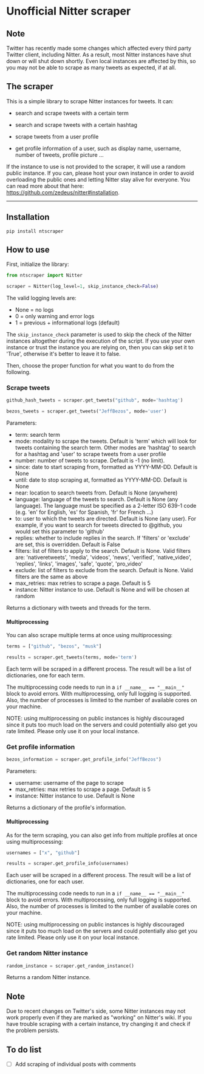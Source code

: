 # Unofficial Nitter scraper

## Note

Twitter has recently made some changes which affected every third party Twitter client, including Nitter. As a result, most Nitter instances have shut down or will shut down shortly. Even local instances are affected by this, so you may not be able to scrape as many tweets as expected, if at all.

## The scraper

This is a simple library to scrape Nitter instances for tweets. It can:

- search and scrape tweets with a certain term

- search and scrape tweets with a certain hashtag

- scrape tweets from a user profile

- get profile information of a user, such as display name, username, number of tweets, profile picture ...

If the instance to use is not provided to the scraper, it will use a random public instance. If you can, please host your own instance in order to avoid overloading the public ones and letting Nitter stay alive for everyone. You can read more about that here: https://github.com/zedeus/nitter#installation.

---

## Installation

```
pip install ntscraper
```

## How to use

First, initialize the library:

```python
from ntscraper import Nitter

scraper = Nitter(log_level=1, skip_instance_check=False)
```
The valid logging levels are:
- None = no logs
- 0 = only warning and error logs
- 1 = previous + informational logs (default)

The `skip_instance_check` parameter is used to skip the check of the Nitter instances altogether during the execution of the script. If you use your own instance or trust the instance you are relying on, then you can skip set it to 'True', otherwise it's better to leave it to false.

Then, choose the proper function for what you want to do from the following.

### Scrape tweets

```python
github_hash_tweets = scraper.get_tweets("github", mode='hashtag')

bezos_tweets = scraper.get_tweets("JeffBezos", mode='user')
```

Parameters:
- term: search term
- mode: modality to scrape the tweets. Default is 'term' which will look for tweets containing the search term. Other modes are 'hashtag' to search for a hashtag and 'user' to scrape tweets from a user profile
- number: number of tweets to scrape. Default is -1 (no limit).
- since: date to start scraping from, formatted as YYYY-MM-DD. Default is None
- until: date to stop scraping at, formatted as YYYY-MM-DD. Default is None
- near: location to search tweets from. Default is None (anywhere)
- language: language of the tweets to search. Default is None (any language). The language must be specified as a 2-letter ISO 639-1 code (e.g. 'en' for English, 'es' for Spanish, 'fr' for French ...)
- to: user to which the tweets are directed. Default is None (any user). For example, if you want to search for tweets directed to @github, you would set this parameter to 'github'
- replies: whether to include replies in the search. If 'filters' or 'exclude' are set, this is overridden. Default is False
- filters: list of filters to apply to the search. Default is None. Valid filters are: 'nativeretweets', 'media', 'videos', 'news', 'verified', 'native_video', 'replies', 'links', 'images', 'safe', 'quote', 'pro_video'
- exclude: list of filters to exclude from the search. Default is None. Valid filters are the same as above
- max_retries: max retries to scrape a page. Default is 5
- instance: Nitter instance to use. Default is None and will be chosen at random

Returns a dictionary with tweets and threads for the term.

#### Multiprocessing

You can also scrape multiple terms at once using multiprocessing:

```python
terms = ["github", "bezos", "musk"]

results = scraper.get_tweets(terms, mode='term')
```

Each term will be scraped in a different process. The result will be a list of dictionaries, one for each term.

The multiprocessing code needs to run in a `if __name__ == "__main__"` block to avoid errors. With multiprocessing, only full logging is supported. Also, the number of processes is limited to the number of available cores on your machine.

NOTE: using multiprocessing on public instances is highly discouraged since it puts too much load on the servers and could potentially also get you rate limited. Please only use it on your local instance.

### Get profile information

```python
bezos_information = scraper.get_profile_info("JeffBezos")
```

Parameters:
- username: username of the page to scrape
- max_retries: max retries to scrape a page. Default is 5
- instance: Nitter instance to use. Default is None

Returns a dictionary of the profile's information.

#### Multiprocessing

As for the term scraping, you can also get info from multiple profiles at once using multiprocessing:

```python
usernames = ["x", "github"]

results = scraper.get_profile_info(usernames)
```

Each user will be scraped in a different process. The result will be a list of dictionaries, one for each user.

The multiprocessing code needs to run in a `if __name__ == "__main__"` block to avoid errors. With multiprocessing, only full logging is supported. Also, the number of processes is limited to the number of available cores on your machine.

NOTE: using multiprocessing on public instances is highly discouraged since it puts too much load on the servers and could potentially also get you rate limited. Please only use it on your local instance.

### Get random Nitter instance

```python
random_instance = scraper.get_random_instance()
```

Returns a random Nitter instance.

## Note

Due to recent changes on Twitter's side, some Nitter instances may not work properly even if they are marked as "working" on Nitter's wiki. If you have trouble scraping with a certain instance, try changing it and check if the problem persists.

## To do list

- [ ] Add scraping of individual posts with comments